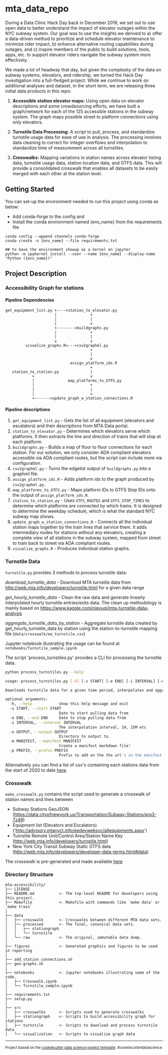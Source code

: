 # mta_data_repo
During a Data Clinic Hack Day back in December 2019, we set out to use open data to better understand the impact of elevator outages within the NYC subway system. Our goal was to use the insights we derived to a) offer a data-driven method to prioritize and schedule elevator maintenance to minimize rider impact, b) enhance alternative routing capabilities during outages, and c) inspire members of the public to build solutions, tools, apps, etc. to support elevator riders navigate the subway system more effectively.

We made a lot of headway that day, but given the complexity of the data on subway systems, elevators, and ridership, we turned the Hack Day investigation into a full-fledged project. While we continue to work on additional analyses and dataset, in the short term, we are releasing three initial data products in this repo:

1. **Accessible station elevator maps:** Using open data on elevator descriptions and some crowdsourcing efforts, we have built a graph/network for each of the 125 accessible stations in the subway system. The graph maps possible street to platform connections using only elevators. 

2. **Turnstile Data Processing:** A script to pull, process, and standardize turnstile usage data for ease of use in analysis. The processing involves data cleaning to correct for integer overflows and interpolation to standardize time of measurement across all turnstiles. 

3. **Crosswalks:** Mapping variations in station names across elevator listing data, turnstile usage data, station location data, and GTFS data. This will provide a consolidated crosswalk that enables all datasets to be easily merged with each other at the station level.

## Getting Started
You can set-up the environment needed to run this project using conda as below:
- Add conda-forge to the config and
- Install the conda environment named {env_name} from the requirements file

```
conda config --append channels conda-forge
conda create -n {env_name} --file requirements.txt

## to have the environment showup as a kernel on jupyter
python -m ipykernel install --user --name {env_name} --display-name "Python ({env_name})"
```

## Project Description

### Accessibility Graph for stations

#### Pipeline Dependencies
```
get_equipment_list.py +---->station_to_elevator.py
                      |               +
                      |               |
                      |               v
                      +-------->buildgraphs.py
                      |               +
                      |               |
                      v               v
         visualize_graphs.R<---+csv2graphml.py
                                      +
                                      |
                                      v
                             assign_platform_ids.R
                                      +
   station_to_station.py              |
            +                         v
            |               map_platforms_to_GTFS.py
            |                         +
            |                         |
            |                         v
            +------->update_graph_w_station_connections.R
```
#### Pipeline descriptions
1. ``get_equipment_list.py`` - Gets the list of all equipment (elevators and escalators) and their descriptions from MTA Data portal.
1. ``station_to_elevator.py`` - Determines which elevators serve which platforms. It then extracts the line and direction of trains that will stop at each platform.
1. ``buildgraphs.py`` - Builds a map of floor to floor connections for each station. For our solution, we only consider ADA compliant elevators accessible via ADA compliant routes, but the script can include more via configuration.
1. ``csv2graphml.py`` - Turns the edgelist output of ``buildgraphs.py`` into a graphml file.
1. ``assign_platform_ids.R`` - Adds platform ids to the graph produced by ``csv2graphml.py``.
1. ``map_platforms_to_GTFS.py`` - Maps platform IDs to GTFS Stop IDs onto the output of ``assign_platform_ids.R``.
1. ``station_to_station.py`` - Uses ``GTFS_ROUTES`` and ``GTFS_STOP_TIMES`` to determine which platforms are connected by which trains. It is designed to determine the weekday schedule, which is what the standard NYC subway map shows.
1. ``update_graph_w_station_connections.R`` - Connects all the individual station maps together by the train lines that service them. It adds intermediary nodes for stations without any elevators, creating a complete  view of all stations in the subway system, mapped from street to train back to street via ADA compliant routes.
1. ``visualize_graphs.R`` - Produces individual station graphs.

### Turnstile Data
`turnstile.py` provides 3 methods to process turnstile data:

*download_turnstile_data* - Download MTA turnstile data from http://web.mta.info/developers/turnstile.html for a given data range

*get_hourly_turnstile_data* - Clean the raw data and generate linearly interpolated hourly turnstile entries/exits data. The clean up methodology is mainly based on https://www.kaggle.com/nieyuqi/mta-turnstile-data-analysis

*aggregate_turnstile_data_by_station* - Aggregate turnstile data created by get_hourly_turnstile_data by station using the station-to-turnstile mapping file (`data/crosswalk/ee_turnstile.csv`)

Jupyter notebook illustrating the usage can be found at `notebooks/Turnstile_sample.ipynb`

The script 'process_turnstiles.py' provides a CLI for processing the turnstile data.

```bash
python process_turnstiles.py --help

usage: process_turnstiles.py [-h] [-s START] [-e END] [-i INTERVAL] [-o OUTPUT] [-m MANIFEST] [-p PREFIX]

Downloads turnstile data for a given time period, interpolates and aggregates to station level

optional arguments:
  -h, --help            show this help message and exit
  -s START, --start START
                        Date to start pulling data from
  -e END, --end END     Date to stop pulling data from
  -i INTERVAL, --interval INTERVAL
                        The interpolation interval, 1H, 15M etc
  -o OUTPUT, --output OUTPUT
                        Directory to output to.
  -m MANIFEST, --manifest MANIFEST
                        Create a manifest markdown file?
  -p PREFIX, --prefix PREFIX
                        Prefix to add on the the url's in the manifest
```

Alternatively you can find a list of csv's containing each stations data from the start of 2020 to date [here](https://github.com/tsdataclinic/mta-accessibility/blob/master/turnstile_station_data.md).


### Crosswalk
`make_crosswalk.py` contains the script used to generate a crosswalk of station names and lines between 
- Subway Stations GeoJSON (https://data.cityofnewyork.us/Transportation/Subway-Stations/arq3-7z49)
- Equipment list (Elevators and Escalators) ('http://advisory.mtanyct.info/eedevwebsvc/allequipments.aspx')
- Tunrstile Remote Unit/Control Area/Station Name Key (http://web.mta.info/developers/turnstile.html)
- New York City Transit Subway Static GTFS data (http://web.mta.info/developers/developer-data-terms.html#data)

The crosswalk is pre-generated and made available [here](data/crosswalk/Master_crosswalk.csv)


### Directory Structure
    mta-accessibility/
    ├── LICENSE
    ├── README.md           <- The top-level README for developers using this project.
    ├── Makefile            <- Makefile with commands like `make data` or `make train`
    │
    ├── data
    │   ├── crosswalk       <- Crosswalks between different MTA data sets.
    │   ├── processed       <- The final, canonical data sets.
    │   │   ├── stationgraph
    │   │   └── turnstile
    │   └── raw             <- The original, immutable data dump.
    │
    ├── figures             <- Generated graphics and figures to be used in reporting
    │
    ├── add_station_connections.sh
    ├── gen-graphs.sh
    │
    ├── notebooks           <- Jupyter notebooks illustrating some of the code.
    │   ├── Crosswalk.ipynb
    │   └── Turnstile_sample.ipynb
    │
    ├── requirements.txt
    ├── setup.py
    │
    ├── src
    │   ├── crosswalks      <- Scripts used to generate crosswalks
    │   ├── stationgraph    <- Scripts to build accessibility graph for stations
    │   ├── turnstile       <- Scripts to download and process turnstile data
    │   └── visualization   <- Scripts to visualize graph data

--------

<p><small>Project based on the <a target="_blank" href="https://drivendata.github.io/cookiecutter-data-science/">cookiecutter data science project template</a>. #cookiecutterdatascience</small></p>
